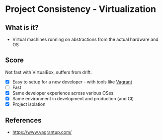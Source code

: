 # Project Consistency - Virtualization

## What is it?

* Virtual machines running on abstractions from the actual hardware and OS

## Score

Not fast with VirtualBox, suffers from drift.

* [x] Easy to setup for a new developer - with tools like [Vagrant](https://www.vagrantup.com/)
* [ ] Fast
* [x] Same developer experience across various OSes
* [x] Same environment in development and production (and CI)
* [x] Project isolation

## References

* https://www.vagrantup.com/
